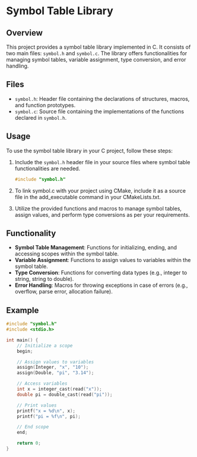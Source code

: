 # Symbol Table Library

## Overview
This project provides a symbol table library implemented in C. It consists of two main files: `symbol.h` and `symbol.c`. The library offers functionalities for managing symbol tables, variable assignment, type conversion, and error handling.

## Files
- `symbol.h`: Header file containing the declarations of structures, macros, and function prototypes.
- `symbol.c`: Source file containing the implementations of the functions declared in `symbol.h`.

## Usage
To use the symbol table library in your C project, follow these steps:
1. Include the `symbol.h` header file in your source files where symbol table functionalities are needed.
    ```c
    #include "symbol.h"
    ```

2. To link symbol.c with your project using CMake, include it as a source file in the add_executable command in your CMakeLists.txt.
   

3. Utilize the provided functions and macros to manage symbol tables, assign values, and perform type conversions as per your requirements.

## Functionality
- **Symbol Table Management**: Functions for initializing, ending, and accessing scopes within the symbol table.
- **Variable Assignment**: Functions to assign values to variables within the symbol table.
- **Type Conversion**: Functions for converting data types (e.g., integer to string, string to double).
- **Error Handling**: Macros for throwing exceptions in case of errors (e.g., overflow, parse error, allocation failure).

## Example
```c
#include "symbol.h"
#include <stdio.h>

int main() {
    // Initialize a scope
    begin;

    // Assign values to variables
    assign(Integer, "x", "10");
    assign(Double, "pi", "3.14");

    // Access variables
    int x = integer_cast(read("x"));
    double pi = double_cast(read("pi"));

    // Print values
    printf("x = %d\n", x);
    printf("pi = %f\n", pi);

    // End scope
    end;

    return 0;
}
